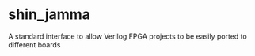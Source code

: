 # shin_jamma
A standard interface to allow Verilog FPGA projects to be easily ported to different boards
